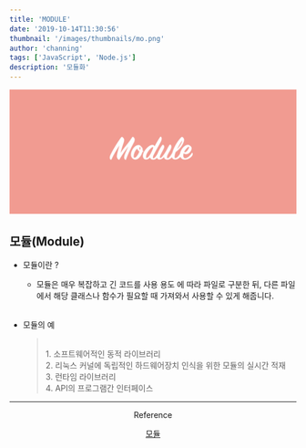 ```yaml
---
title: 'MODULE'
date: '2019-10-14T11:30:56'
thumbnail: '/images/thumbnails/mo.png'
author: 'channing'
tags: ['JavaScript', 'Node.js']
description: '모듈화'
---
```


![mo](./mo.png)

## 모듈(Module)

- 모듈이란 ?

  - 모듈은 매우 복잡하고 긴 코드를 사용 용도 에 따라 파일로 구분한 뒤, 다른 파일에서 해당 클래스나 함수가 필요할 때 가져와서 사용할 수 있게 해줍니다.
    <br>
    <br>

- 모듈의 예
  > <br> 1. 소프트웨어적인 동적 라이브러리
  > <br>2. 리눅스 커널에 독립적인 하드웨어장치 인식을 위한 모듈의 실시간 적재
  > <br>3. 런타임 라이브러리
  > <br>4. API의 프로그램간 인터페이스

---

<center>
Reference <br>

[모듈](<https://ko.wikipedia.org/wiki/%EB%AA%A8%EB%93%88_(%ED%94%84%EB%A1%9C%EA%B7%B8%EB%9E%98%EB%B0%8D)>)<br>

</center>
